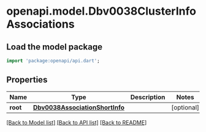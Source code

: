 # openapi.model.Dbv0038ClusterInfoAssociations

## Load the model package
```dart
import 'package:openapi/api.dart';
```

## Properties
Name | Type | Description | Notes
------------ | ------------- | ------------- | -------------
**root** | [**Dbv0038AssociationShortInfo**](Dbv0038AssociationShortInfo.md) |  | [optional] 

[[Back to Model list]](../README.md#documentation-for-models) [[Back to API list]](../README.md#documentation-for-api-endpoints) [[Back to README]](../README.md)


